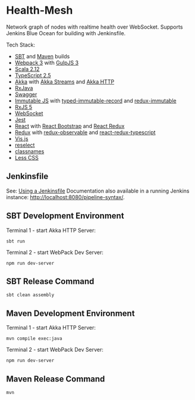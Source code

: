 # Health-Mesh #

Network graph of nodes with realtime health over WebSocket.
Supports Jenkins Blue Ocean for building with Jenkinsfile.
 
Tech Stack:
* [SBT](http://www.scala-sbt.org/) and [Maven](https://maven.apache.org/) builds 
* [Webpack 3](https://webpack.github.io/) with [GulpJS 3](http://gulpjs.com/)
* [Scala 2.12](https://www.scala-lang.org/)
* [TypeScript 2.5](https://www.typescriptlang.org/)
* [Akka](http://akka.io/) with [Akka Streams](http://doc.akka.io/docs/akka/current/scala/stream/index.html)
 and [Akka HTTP](http://doc.akka.io/docs/akka-http/current/scala/http/index.html)
* [RxJava](https://github.com/ReactiveX/RxJava)
* [Swagger](https://swagger.io/)
* [Immutable JS](https://facebook.github.io/immutable-js/)
 with [typed-immutable-record](https://github.com/rangle/typed-immutable-record)
  and [redux-immutable](https://github.com/gajus/redux-immutable)
* [RxJS 5](http://reactivex.io/rxjs/)
* [WebSocket](https://www.w3.org/TR/websockets/)
* [Jest](https://facebook.github.io/jest/)
* [React](https://facebook.github.io/react/) with [React Bootstrap](https://react-bootstrap.github.io/)
 and [React Redux](http://redux.js.org/docs/basics/UsageWithReact.html)
* [Redux](http://redux.js.org/) with [redux-observable](https://redux-observable.js.org/)
 and [react-redux-typescript](https://github.com/piotrwitek/react-redux-typescript)
* [Vis.js](http://visjs.org/)
* [reselect](https://github.com/reactjs/reselect)
* [classnames](https://github.com/JedWatson/classnames)
* [Less CSS](http://lesscss.org/)


## Jenkinsfile
See: [Using a Jenkinsfile](https://jenkins.io/doc/book/pipeline/jenkinsfile/)
Documentation also available in a running Jenkins instance:
[http://localhost:8080/pipeline-syntax/](http://localhost:8080/pipeline-syntax/).


## SBT Development Environment ##

Terminal 1 - start Akka HTTP Server:

    sbt run

Terminal 2 - start WebPack Dev Server:

    npm run dev-server


## SBT Release Command ##

    sbt clean assembly


## Maven Development Environment ##

Terminal 1 - start Akka HTTP Server:

    mvn compile exec:java

Terminal 2 - start WebPack Dev Server:

    npm run dev-server


## Maven Release Command ##

    mvn
